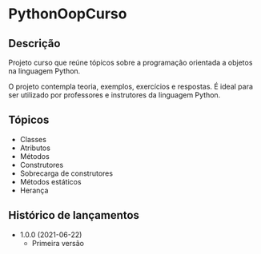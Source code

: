 # PythonOopCurso

## Descrição
Projeto curso que reúne tópicos sobre a programação orientada a objetos na linguagem Python.

O projeto contempla teoria, exemplos, exercícios e respostas. É ideal para ser utilizado por professores e instrutores da linguagem Python.

## Tópicos
* Classes
* Atributos
* Métodos
* Construtores
* Sobrecarga de construtores
* Métodos estáticos
* Herança

## Histórico de lançamentos

* 1.0.0 (2021-06-22)
    * Primeira versão

